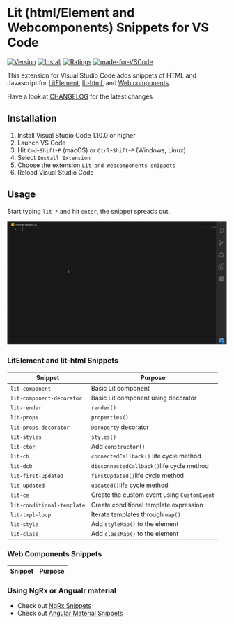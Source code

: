 # Lit (html/Element and Webcomponents) Snippets for VS Code

[![Version](https://vsmarketplacebadge.apphb.com/version/hardikpthv.litnwc.svg)](https://marketplace.visualstudio.com/items?itemName=hardikpthv.litnwc)
[![Install](https://vsmarketplacebadge.apphb.com/installs/hardikpthv.litnwc.svg)](https://marketplace.visualstudio.com/items?itemName=hardikpthv.litnwc)
[![Ratings](https://vsmarketplacebadge.apphb.com/rating-short/hardikpthv.litnwc.svg)](https://marketplace.visualstudio.com/items?itemName=hardikpthv.litnwc)
[![made-for-VSCode](https://img.shields.io/badge/Made%20for-VSCode-1f425f.svg)](https://code.visualstudio.com/)

This extension for Visual Studio Code adds snippets of HTML and Javascript for [LitElement](https://lit-element.polymer-project.org), [lit-html](https://lit-html.polymer-project.org), and [Web components](https://www.webcomponents.org/introduction).

Have a look at [CHANGELOG](CHANGELOG.md) for the latest changes

## Installation

1.  Install Visual Studio Code 1.10.0 or higher
1.  Launch VS Code
1.  Hit `Cmd`-`Shift`-`P` (macOS) or `Ctrl`-`Shift`-`P` (Windows, Linux)
1.  Select `Install Extension`
1.  Choose the extension `Lit and Webcomponents snippets`
1.  Reload Visual Studio Code

## Usage

Start typing `lit-*` and hit `enter`, the snippet spreads out.

![Use Extension](images/usage.gif)

### LitElement and lit-html Snippets

| Snippet                    | Purpose                                     |
| -------------------------- | ------------------------------------------- |
| `lit-component`            | Basic Lit component                         |
| `lit-component-decorator`  | Basic Lit component using decorator         |
| `lit-render`               | `render()`                                  |
| `lit-props`                | `properties()`                              |
| `lit-props-decorator`      | `@property` decorator                       |
| `lit-styles`               | `styles()`                                  |
| `lit-ctor`                 | Add `constructor()`                         |
| `lit-cb`                   | `connectedCallback()` life cycle method     |
| `lit-dcb`                  | `disconnectedCallback()`life cycle method   |
| `lit-first-updated`        | `firstUpdated()`life cycle method           |
| `lit-updated`              | `updated()`life cycle method                |
| `lit-ce`                   | Create the custom event using `CustomEvent` |
| `lit-conditional-template` | Create conditional template expression      |
| `lit-tmpl-loop`            | Iterate templates through `map()`           |
| `lit-style`                | Add `styleMap()` to the element             |
| `lit-class`                | Add `classMap()` to the element             |

### Web Components Snippets

| Snippet | Purpose |
| ------- | ------- |


### Using NgRx or Angualr material

- Check out [NgRx Snippets](https://bit.ly/ngrx-vscode)
- Check out [Angular Material Snippets](https://bit.ly/ng-material-vscode)
